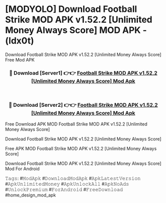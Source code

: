 # [MODYOLO] Download Football Strike MOD APK v1.52.2 [Unlimited Money Always Score] MOD APK - (ldx0t)
Download Football Strike MOD APK v1.52.2 [Unlimited Money Always Score] Free Mod APK

<div align="center">
<h3>🔴 Download [Server1] 👉👉 <a href="https://apk-comot.site?title=Football_Strike_MOD_APK_v1.52.2_[Unlimited_Money_Always_Score]">Football Strike MOD APK v1.52.2 [Unlimited Money Always Score] Mod Apk</a></h3><br>

<h3>🔴 Download [Server2] 👉👉 <a href="https://apk-comot.site?title=Football_Strike_MOD_APK_v1.52.2_[Unlimited_Money_Always_Score]">Football Strike MOD APK v1.52.2 [Unlimited Money Always Score] Mod Apk</a></h3>
</div>


Free Download APK MOD Football Strike MOD APK v1.52.2 [Unlimited Money Always Score]

Download Football Strike MOD APK v1.52.2 [Unlimited Money Always Score] 

Free APK MOD Football Strike MOD APK v1.52.2 [Unlimited Money Always Score] 

Download Football Strike MOD APK v1.52.2 [Unlimited Money Always Score] Mod For Android

𝚃𝚊𝚐𝚜: #𝙼𝚘𝚍𝙰𝚙𝚔 #𝙳𝚘𝚠𝚗𝚕𝚘𝚊𝚍𝙼𝚘𝚍𝙰𝚙𝚔 #𝙰𝚙𝚔𝙻𝚊𝚝𝚎𝚜𝚝𝚅𝚎𝚛𝚜𝚒𝚘𝚗 #𝙰𝚙𝚔𝚄𝚗𝚕𝚒𝚖𝚒𝚝𝚎𝚍𝙼𝚘𝚗𝚎𝚢 #𝙰𝚙𝚔𝚄𝚗𝚕𝚘𝚌𝚔𝙰𝚕𝚕 #𝙰𝚙𝚔𝙽𝚘𝙰𝚍𝚜 #𝚄𝚗𝚕𝚘𝚌𝚔𝙿𝚛𝚎𝚖𝚒𝚞𝚖 #𝙵𝚘𝚛𝙰𝚗𝚍𝚛𝚘𝚒𝚍 #𝙵𝚛𝚎𝚎𝙳𝚘𝚠𝚗𝚕𝚘𝚊𝚍 #home_design_mod_apk
